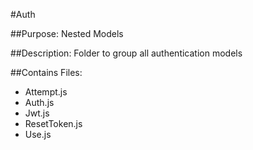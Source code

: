 #Auth

##Purpose:
Nested Models

##Description:
Folder to group all authentication models

##Contains Files:

- Attempt.js
- Auth.js
- Jwt.js
- ResetToken.js
- Use.js